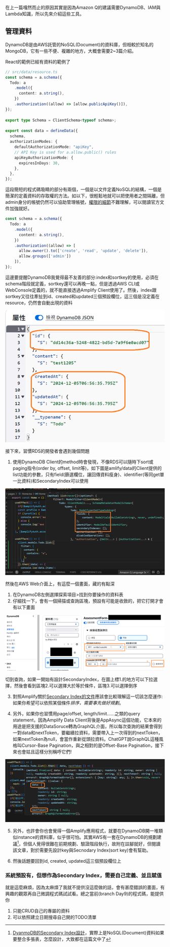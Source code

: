 在上一篇嘎然而止的原因其實是因為Amazon Q的建議需要DynamoDB、IAM與Lambda知識，所以先來介紹這些工具。

## 管理資料
DynamoDB是由AWS託管的NoSQL(Document)的資料庫，但相較於知名的MongoDB，它有一些不便、複雜的地方，大概會需要2~3篇介紹。

React的範例已經有資料的範例了
```typescript
// src/data/resource.ts
const schema = a.schema({
  Todo: a
    .model({
      content: a.string(),
    })
    .authorization((allow) => [allow.publicApiKey()]),
});

export type Schema = ClientSchema<typeof schema>;

export const data = defineData({
  schema,
  authorizationModes: {
    defaultAuthorizationMode: "apiKey",
    // API Key is used for a.allow.public() rules
    apiKeyAuthorizationMode: {
      expiresInDays: 30,
    },
  },
});
```

這段簡短的程式碼吸睛的部分有兩個，一個是以文件定義NoSQL的結構，一個是簡潔的定義資料的存取權的方法。如以下，很輕鬆地就可以把使用者之間隔離，但admin身分的帳號仍然可以協助管理帳號，[權限的細節](https://docs.amplify.aws/react/build-a-backend/data/customize-authz/)不難理解，可以閱讀官方文件加強就好。
```typescript
const schema = a.schema({
  Todo: a
    .model({
      content: a.string(),
    })
    .authorization((allow) => [
      allow.owner().to(['create', 'read', 'update', 'delete']),
      allow.groups(['admin'])
    ]),
});
```

這邊要提醒DynamoDB我覺得最不友善的部分:index和sortkey的使用，必須在schema階段就定義，sortkey還可以再晚一點，但是透過AWS CLI或WebConsole定義的，就不能直接透過Amplify Client使用了。然後，index跟sortkey又往往牽扯到id、created和updated三個預設欄位，這三個是沒定義在resource，仍然會自動出現的資料

![TODO的真實資料](./resources/p1.png)

接下來，習慣RDS的開發者會遇到幾個問題
1. 使用DynamoDB Client的method時會發現，不像RDS可以隨時下sort或paging指令(order by, offset, limit等)，如下圖是amlify/data的Client提供的list功能的參數，只有field(篩選欄位，讓回傳資料瘦身)、identifier(等同get單一比資料)和SecondaryIndex可以使用

![Amplify Client提供的list API](./resources/p2.png)

然後在AWS Web介面上，有這麼一個畫面，藏的有點深
1. 在DynamoDB左側選擇探索項目>找到你要操作的資料表
2. 仔細找一下，會有一個掃描或查詢區塊，預設有可能是收斂的，把它打開才會有以下畫面

![展開掃描或查詢區塊](./resources/p5.png)

切到查詢，如果一開始有設計SecondaryIndex，在圖上標1.的地方可以下拉選擇，然後會看到區塊2.可以選擇大於等於條件，區塊3.可以選擇倒序

3. 對照Amplify關於[Secondary Index的文件](https://docs.amplify.aws/react/build-a-backend/data/data-modeling/secondary-index/)應該會比較理解這一切該怎麼運作:如果你希望可以依照某個條件*排序，需要事先做好規劃*。

4. 另外，如果你也習慣用page/offset, length/limit......之類的query statement，因為Amplify Data Client背後是AppAsync這個功能，它本來的用途是把支援的DataSoruce轉為GraphQL介面，所以每次查詢的結果會得到一對data和nextToken，要繼續拉資料，需要帶入上一次得到的nextToken，如果nextToken為null，會當作重新從頭拉資料。ChatGPT說GraphQL這種風格叫Cursor-Base Pagination，與之相對的是Offset-Base Pagination，接下來也會姑且這樣分別稱呼它們!

![Amplify Data Client的result內容](./resources/p3.png)

5. 另外，也許會你也會覺得一個Amplify應用程式，就要在DynamoDB開一堆類似instance的資料庫，似乎很可怕。其實AWS有一套在DynamoDB的規劃建議[^1]，但個人覺得很難在前期規劃、驗證階段執行，故附在註腳就好，但閱讀該文章，對於需要先設計key與Secnodary Index(sort key)會有幫助。

6. 然後話題要回到id, created, updated這三個預設欄位上

### 系統預設有，但想作為Secondary Index，需要自己定義、並且賦值
就是這麼麻煩，因為太麻煩了我就不提供沒這麼做的話，會有甚麼錯誤的畫面，有興趣的觀眾再自己微調程式碼試試看。總之當前(branch Day9)的程式碼，能提供你
1. 只能CRUD自己的專屬的資料
2. 可以依照建立日期搜尋自己開的TODO清單

[^1]:[DyanmoDB的Secondary Index設計](https://docs.aws.amazon.com/amazondynamodb/latest/developerguide/GSI.html)，實際上是NoSQL(Document)資料如果要整合多張表，怎麼設計，大致都在這篇文中了
[^2]:[找到一篇中文的整理](https://rickhw.github.io/2016/08/17/AWS/Study-Notes-DynamoDB/)，至少排版看起來就很專業